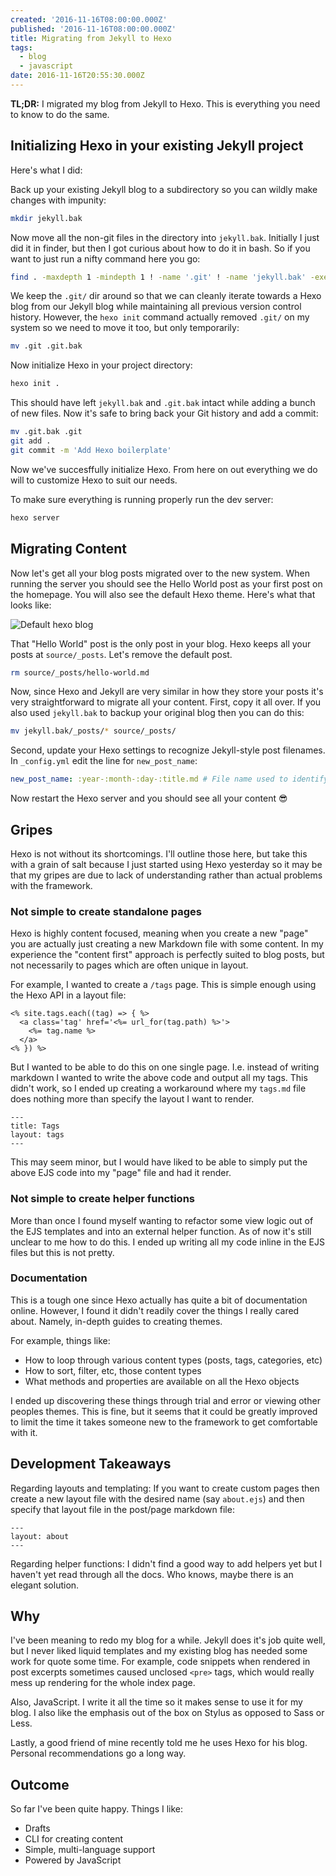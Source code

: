 ```yaml
---
created: '2016-11-16T08:00:00.000Z'
published: '2016-11-16T08:00:00.000Z'
title: Migrating from Jekyll to Hexo
tags:
  - blog
  - javascript
date: 2016-11-16T20:55:30.000Z
---
```


**TL;DR:** I migrated my blog from Jekyll to Hexo. This is everything you need to know to do the same.

## Initializing Hexo in your existing Jekyll project

Here's what I did:

Back up your existing Jekyll blog to a subdirectory so you can wildly make changes with impunity:

```bash
mkdir jekyll.bak
```

Now move all the non-git files in the directory into `jekyll.bak`. Initially I just did it in finder, but then I got curious about how to do it in bash. So if you want to just run a nifty command here you go:

```bash
find . -maxdepth 1 -mindepth 1 ! -name '.git' ! -name 'jekyll.bak' -exec mv '{}' ./jekyll.bak/ \;
```

<!-- more -->

We keep the `.git/` dir around so that we can cleanly iterate towards a Hexo blog from our Jekyll blog while maintaining all previous version control history. However, the `hexo init` command actually removed `.git/` on my system so we need to move it too, but only temporarily:

```bash
mv .git .git.bak
```

Now initialize Hexo in your project directory:

```bash
hexo init .
```

This should have left `jekyll.bak` and `.git.bak` intact while adding a bunch of new files. Now it's safe to bring back your Git history and add a commit:

```bash
mv .git.bak .git
git add .
git commit -m 'Add Hexo boilerplate'
```

Now we've succesffully initialize Hexo. From here on out everything we do will to customize Hexo to suit our needs.

To make sure everything is running properly run the dev server:

```bash
hexo server
```

## Migrating Content

Now let's get all your blog posts migrated over to the new system. When running the server you should see the Hello World post as your first post on the homepage. You will also see the default Hexo theme. Here's what that looks like:

![Default hexo blog](https://dropsinn.s3.amazonaws.com/Screen%20Shot%202016-11-12%20at%203.09.34%20PM.png)

That "Hello World" post is the only post in your blog. Hexo keeps all your posts at `source/_posts`. Let's remove the default post.

```bash
rm source/_posts/hello-world.md
```

Now, since Hexo and Jekyll are very similar in how they store your posts it's very straightforward to migrate all your content. First, copy it all over. If you also used `jekyll.bak` to backup your original blog then you can do this:

```bash
mv jekyll.bak/_posts/* source/_posts/
```

Second, update your Hexo settings to recognize Jekyll-style post filenames. In `_config.yml` edit the line for `new_post_name`:

```yaml
new_post_name: :year-:month-:day-:title.md # File name used to identify posts
```

Now restart the Hexo server and you should see all your content 😎

## Gripes

Hexo is not without its shortcomings. I'll outline those here, but take this with a grain of salt because I just started using Hexo yesterday so it may be that my gripes are due to lack of understanding rather than actual problems with the framework.

### Not simple to create standalone pages

Hexo is highly content focused, meaning when you create a new "page" you are actually just creating a new Markdown file with some content. In my experience the "content first" approach is perfectly suited to blog posts, but not necessarily to pages which are often unique in layout.

For example, I wanted to create a `/tags` page. This is simple enough using the Hexo API in a layout file:

```erb
<% site.tags.each((tag) => { %>
  <a class='tag' href='<%= url_for(tag.path) %>'>
    <%= tag.name %>
  </a>
<% }) %>
```

But I wanted to be able to do this on one single page. I.e. instead of writing markdown I wanted to write the above code and output all my tags. This didn't work, so I ended up creating a workaround where my `tags.md` file does nothing more than specify the layout I want to render.

```
---
title: Tags
layout: tags
---
```

This may seem minor, but I would have liked to be able to simply put the above EJS code into my "page" file and had it render.

### Not simple to create helper functions

More than once I found myself wanting to refactor some view logic out of the EJS templates and into an external helper function. As of now it's still unclear to me how to do this. I ended up writing all my code inline in the EJS files but this is not pretty.

### Documentation

This is a tough one since Hexo actually has quite a bit of documentation online. However, I found it didn't readily cover the things I really cared about. Namely, in-depth guides to creating themes.

For example, things like:

* How to loop through various content types (posts, tags, categories, etc)
* How to sort, filter, etc, those content types
* What methods and properties are available on all the Hexo objects

I ended up discovering these things through trial and error or viewing other peoples themes. This is fine, but it seems that it could be greatly improved to limit the time it takes someone new to the framework to get comfortable with it.

## Development Takeaways

Regarding layouts and templating: If you want to create custom pages then create a new layout file with the desired name (say `about.ejs`) and then specify that layout file in the post/page markdown file:

```
---
layout: about
---
```

Regarding helper functions: I didn't find a good way to add helpers yet but I haven't yet read through all the docs. Who knows, maybe there is an elegant solution.

## Why

I've been meaning to redo my blog for a while. Jekyll does it's job quite well, but I never liked liquid templates and my existing blog has needed some work for quote some time. For example, code snippets when rendered in post excerpts sometimes caused unclosed `<pre>` tags, which would really mess up rendering for the whole index page.

Also, JavaScript. I write it all the time so it makes sense to use it for my blog. I also like the emphasis out of the box on Stylus as opposed to Sass or Less.

Lastly, a good friend of mine recently told me he uses Hexo for his blog. Personal recommendations go a long way.

## Outcome

So far I've been quite happy. Things I like:

* Drafts
* CLI for creating content
* Simple, multi-language support
* Powered by JavaScript